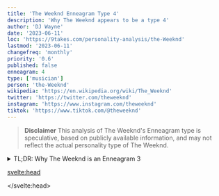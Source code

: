 ```yaml
---
title: 'The Weeknd Enneagram Type 4'
description: 'Why The Weeknd appears to be a type 4'
author: 'DJ Wayne'
date: '2023-06-11'
loc: 'https://9takes.com/personality-analysis/the-Weeknd'
lastmod: '2023-06-11'
changefreq: 'monthly'
priority: '0.6'
published: false
enneagram: 4
type: ['musician']
person: 'the-Weeknd'
wikipedia: 'https://en.wikipedia.org/wiki/The_Weeknd'
twitter: 'https://twitter.com/theweeknd'
instagram: 'https://www.instagram.com/theweeknd'
tiktok: 'https://www.tiktok.com/@theweeknd'
---
```


<!-- <script>
	import  PopCard  from "$lib/components/atoms/PopCard.svelte";
import BlogPurpose from '$lib/components/blog/BlogPurpose.svelte'
</script>
<div
	style="display: flex;
    justify-content: center;
    margin: 1rem 0;
	"
>
	<PopCard
		image={`/types/7s/${'The- Weeknd'}.webp`}
		showIcon={false}
		enneagramType=""
		displayText="The Weeknd"
		subtext=""
	/>
</div> -->

> **Disclaimer** This analysis of The Weeknd's Enneagram type is speculative, based on publicly available information, and may not reflect the actual personality type of The Weeknd.

<details>
<summary class="accordion">TL;DR: Why The Weeknd is an Enneagram 3</summary>
<div class="panel">
<ul>
<li></li>
<li></li>
<li></li>
<li></li>
</ul>
  </div>
</details>

<p class="firstLetter"></p>

<svelte:head>

</svelte:head>
